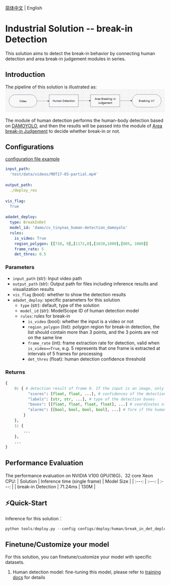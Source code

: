 [简体中文](./break_in_deploy.md) | English
# Industrial Solution -- break-in Detection
This solution aims to detect the break-in behavior by connecting human detection and area break-in judgement modules in series.

## Introduction
The pipeline of this solution is illustrated as:
<img src='../../assets/breaking_in_pipeline_en.png' width=700>

The module of human detection performs the human-body detection based on [DAMOYOLO](https://modelscope.cn/models/damo/cv_tinynas_human-detection_damoyolo/summary), and then the  results will be passed into the module of [Area break-in Judgement](../../adadet/deploy/break_in_det_deploy.py) to decide whether break-in or not.

## Configurations
[configuration file example](../../../configs/deploy/human//break_in_det_deploy.yaml)
```yaml
input_path:
  'test/data/videos/MOT17-03-partial.mp4'

output_path:
  ./deploy_res

vis_flag:
  True

adadet_deploy:
  type: BreakInDet
  model_id: 'damo/cv_tinynas_human-detection_damoyolo'
  rules:
    is_video: True
    region_polygon: [[710, 0],[1172,0],[1638,1080],[805, 1080]]
    frame_rate: 5
    det_thres: 0.5
```

### Parameters

- `input_path` (str): Input video path
- `output_path` (str): Output path for files including inference results and visualization results
- `vis_flag` (bool): whether to show the detection results
- `adadet_deploy`: specific parameters for this solution
  - `type` (str): default, type of the solution
  - `model_id` (str): ModelScope ID of human detection model
  + `rules`: rules for break-in
      * `is_video` (bool): whether the input is a video or not
      * `region_polygon` (list): polygon region for break-in detection, the list should contain more than 3 points, and the 3 points are not on the same line
      * `frame_rate` (int): frame extraction rate for detection, valid when `is_video==True`, e.g. 5 represents that one frame is extracted at intervals of 5 frames for processing
      * `det_thres` (float): human detection confidence threshold


### Returns
```python
{
    0: { # detection result of frame 0. If the input is an image, only return the result of frame 0
          "scores": [float, float, ...], # confidences of the detection boxes
          "labels": [str, str, ...], # type of the detection boxes
          "boxes": [[float, float, float, float], ...] # coordinates of the detection boxes，[x1, y1, x2, y2]
          "alarms": [[bool, bool, bool, bool], ...] # Ture if the human detection box is in the defined region or area, otherwise, Flase
        }
    },
    1: {
        ...
    },
    ...
}

```


## Performance Evaluation
The performance evaluation on NVIDIA V100 GPU(16G)、32 core Xeon CPU:
| Solution | Inference time (single frame) | Model Size |
| :---: | :---: | :---: |
| break-in Detection | 71.24ms | 130M |


## ⚡️Quick-Start
Inference for this solution：
```python
python tools/deploy.py --config configs/deploy/human/break_in_det_deploy.yaml
```

## Finetune/Customize your model
For this solution, you can finetune/customize your model with specific datasets.

1. Human detection model: fine-tuning this model, please refer to [training docs](../../train/detection/damoyolo_trainer_EN.md) for details
